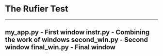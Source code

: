 # The Rufier Test
-------------------
my_app.py - First window
instr.py - Combining the work of windows
second_win.py - Second window
final_win.py - Final window
-------------------
